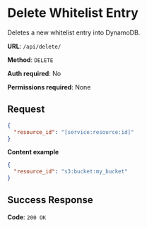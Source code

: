# Delete Whitelist Entry

Deletes a new whitelist entry into DynamoDB.

**URL**: `/api/delete/`

**Method**: `DELETE`

**Auth required**: No

**Permissions required**: None

## Request

```json
{
  "resource_id": "[service:resource:id]"
}
```

**Content example**

```json
{
  "resource_id": "s3:bucket:my_bucket"
}
```

## Success Response

**Code**: `200 OK`
